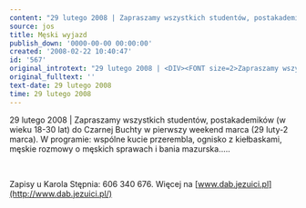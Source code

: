 ```yaml
---
content: "29 lutego 2008 | Zapraszamy wszystkich studentów, postakademików (w wieku 18-30 lat) do Czarnej Buchty w pierwszy weekend marca (29 luty-2 marca). W programie: wspólne kucie przerembla, ognisko z kiełbaskami, męskie rozmowy o męskich sprawach i bania mazurska.....\n\r\n&nbsp;\n\r\nZapisy u Karola Stępnia: 606 340 676. Więcej na [www.dab.jezuici.pl](http://www.dab.jezuici.pl/) "
source: jos
title: Męski wyjazd
publish_down: '0000-00-00 00:00:00'
created: '2008-02-22 10:40:47'
id: '567'
original_introtext: "29 lutego 2008 | <DIV><FONT size=2>Zapraszamy wszystkich studentów, postakademików (w wieku 18-30 lat) do Czarnej Buchty w pierwszy weekend marca (29 luty-2 marca). W programie: wspólne kucie przerembla, ognisko z kiełbaskami, męskie rozmowy o męskich sprawach i bania mazurska.....</FONT></DIV><br>\r\n<DIV><FONT size=2></FONT>&nbsp;</DIV><br>\r\n<DIV><FONT size=2>Zapisy u Karola Stępnia: 606 340 676. Więcej na <A onclick=\"return top.js.OpenExtLink(window,event,this)\" href=\"http://www.dab.jezuici.pl/\" target=_blank>www.dab.jezuici.pl</A> </FONT></DIV>"
original_fulltext: ''
text-date: 29 lutego 2008
time: 29 lutego 2008
---
```

29 lutego 2008 | Zapraszamy wszystkich studentów, postakademików (w wieku 18-30 lat) do Czarnej Buchty w pierwszy weekend marca (29 luty-2 marca). W programie: wspólne kucie przerembla, ognisko z kiełbaskami, męskie rozmowy o męskich sprawach i bania mazurska.....

&nbsp;

Zapisy u Karola Stępnia: 606 340 676. Więcej na [www.dab.jezuici.pl](http://www.dab.jezuici.pl/) 

<!--{{json:{"created_date":"2008-02-22 10:40:47","publish_down":"0000-00-00 00:00:00","id":"567"}}}-->